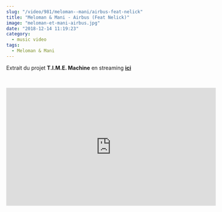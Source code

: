 ```yaml
--- 
slug: "/video/981/meloman--mani/airbus-feat-nelick"
title: "Meloman & Mani - Airbus (Feat Nelick)"
image: "meloman-et-mani-airbus.jpg"
date: "2018-12-14 11:19:23"
category:
  - music video
tags:
  - Meloman & Mani
---
```

<p>Extrait du projet <strong>T.I.M.E. Machine</strong> en streaming <a href="https://fanlink.to/MELOMANI"><strong>ici</strong></a></p><br/><p><iframe width="560" height="315" src="https://www.youtube.com/embed/w82DB5Xv_7M" frameborder="0" allow="accelerometer; autoplay; encrypted-media; gyroscope; picture-in-picture" allowfullscreen></iframe></p>